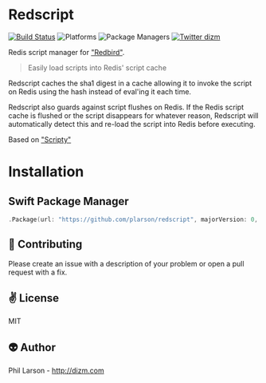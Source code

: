 # Redscript

[![Build Status](https://travis-ci.org/plarson/Redscript.svg?branch=master)](https://travis-ci.org/plarson/Redscript)
![Platforms](https://img.shields.io/badge/platforms-Linux%20%7C%20OS%20X-blue.svg)
![Package Managers](https://img.shields.io/badge/package%20managers-SwiftPM-yellow.svg)
[![Twitter dizm](https://img.shields.io/badge/twitter-dizm-green.svg)](http://twitter.com/dizm)

Redis script manager for ["Redbird"](https://github.com/vapor/redbird).

> Easily load scripts into Redis' script cache 

Redscript caches the sha1 digest in a cache allowing it to invoke the script on Redis using the hash instead of eval'ing it each time.

Redscript also guards against script flushes on Redis. If the Redis script cache is flushed or the script disappears for whatever reason, Redscript will automatically detect this and re-load the script into Redis before executing.

Based on ["Scripty"](https://github.com/TheDeveloper/scripty)

# Installation

## Swift Package Manager

```swift
.Package(url: "https://github.com/plarson/redscript", majorVersion: 0, minor: 1)
```

:gift_heart: Contributing
------------
Please create an issue with a description of your problem or open a pull request with a fix.

:v: License
-------
MIT

:alien: Author
------
Phil Larson - http://dizm.com
